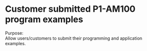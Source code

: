 
# Customer submitted P1-AM100 program examples

Purpose:  
Allow users/customers to submit their programming and application examples. 








